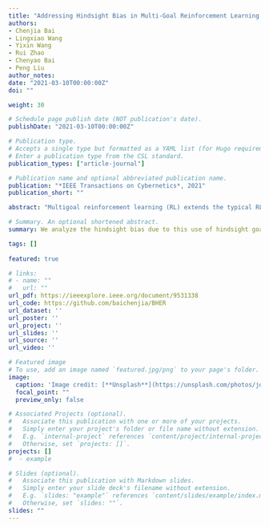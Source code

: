 ```yaml
---
title: "Addressing Hindsight Bias in Multi-Goal Reinforcement Learning."
authors:
- Chenjia Bai
- Lingxiao Wang
- Yixin Wang
- Rui Zhao
- Chenyao Bai
- Peng Liu
author_notes:
date: "2021-03-10T00:00:00Z"
doi: ""

weight: 30

# Schedule page publish date (NOT publication's date).
publishDate: "2021-03-10T00:00:00Z"

# Publication type.
# Accepts a single type but formatted as a YAML list (for Hugo requirements).
# Enter a publication type from the CSL standard.
publication_types: ["article-journal"]

# Publication name and optional abbreviated publication name.
publication: "*IEEE Transactions on Cybernetics*, 2021"
publication_short: ""

abstract: "Multigoal reinforcement learning (RL) extends the typical RL with goal-conditional value functions and policies. One efficient multigoal RL algorithm is the hindsight experience replay (HER). By treating a hindsight goal from failed experiences as the original goal, HER enables the agent to receive rewards frequently. However, a key assumption of HER is that the hindsight goals do not change the likelihood of the sampled transitions and trajectories used in training, which is not the fact according to our analysis. More specifically, we show that using hindsight goals changes such a likelihood and results in a biased learning objective for multigoal RL. We analyze the hindsight bias due to this use of hindsight goals and propose the bias-corrected HER (BHER), an efficient algorithm that corrects the hindsight bias in training. We further show that BHER outperforms several state-of-the-art multigoal RL approaches in challenging robotics tasks."

# Summary. An optional shortened abstract.
summary: We analyze the hindsight bias due to this use of hindsight goals and propose the bias-corrected HER (BHER), an efficient algorithm that corrects the hindsight bias in training.

tags: []
  
featured: true

# links:
# - name: ""
#   url: ""
url_pdf: https://ieeexplore.ieee.org/document/9531338
url_code: https://github.com/baichenjia/BHER
url_dataset: ''
url_poster: ''
url_project: ''
url_slides: ''
url_source: ''
url_video: ''

# Featured image
# To use, add an image named `featured.jpg/png` to your page's folder. 
image:
  caption: 'Image credit: [**Unsplash**](https://unsplash.com/photos/jdD8gXaTZsc)'
  focal_point: ""
  preview_only: false

# Associated Projects (optional).
#   Associate this publication with one or more of your projects.
#   Simply enter your project's folder or file name without extension.
#   E.g. `internal-project` references `content/project/internal-project/index.md`.
#   Otherwise, set `projects: []`.
projects: []
#  - example

# Slides (optional).
#   Associate this publication with Markdown slides.
#   Simply enter your slide deck's filename without extension.
#   E.g. `slides: "example"` references `content/slides/example/index.md`.
#   Otherwise, set `slides: ""`.
slides: ""
---
```


